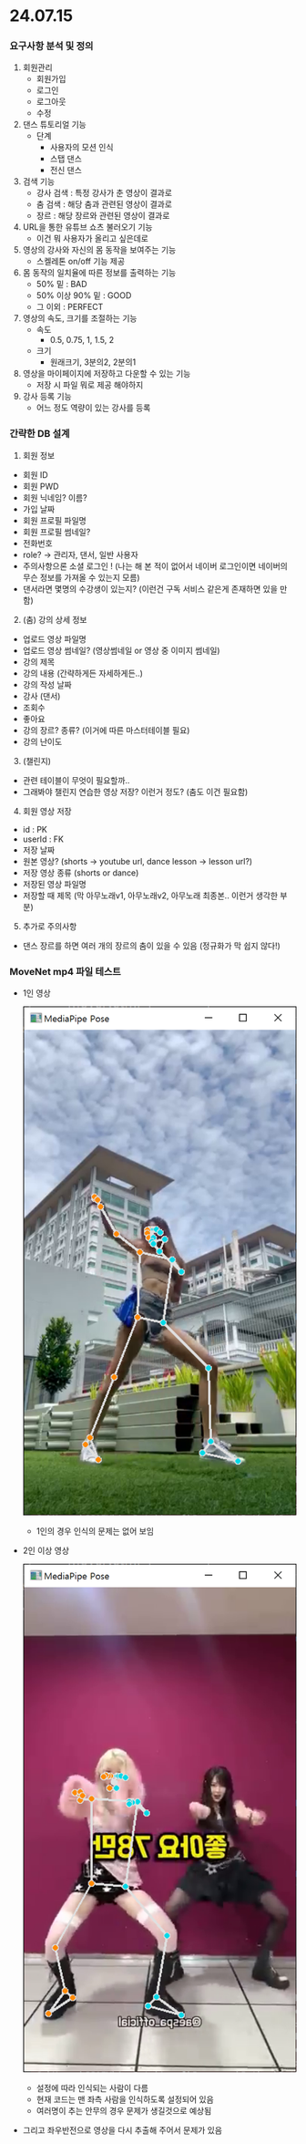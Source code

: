 # 24.07.15

### 요구사항 분석 및 정의

1. 회원관리
    - 회원가입
    - 로그인
    - 로그아웃
    - 수정
2. 댄스 튜토리얼 기능
    - 단계
        - 사용자의 모션 인식
        - 스탭 댄스
        - 전신 댄스
3. 검색 기능
    - 강사 검색 : 특정 강사가 춘 영상이 결과로
    - 춤 검색 : 해당 춤과 관련된 영상이 결과로
    - 장르 : 해당 장르와 관련된 영상이 결과로
4. URL을 통한 유튜브 쇼츠 불러오기 기능
    - 이건 뭐 사용자가 올리고 싶은데로
5. 영상의 강사와 자신의 몸 동작을 보여주는 기능
    - 스켈레톤 on/off 기능 제공
6. 몸 동작의 일치율에 따른 정보를 출력하는 기능
    - 50% 밑 : BAD
    - 50% 이상 90% 밑 : GOOD
    - 그 이외 : PERFECT
7. 영상의 속도, 크기를 조절하는 기능
    - 속도
        - 0.5, 0.75, 1, 1.5, 2
    - 크기
        - 원래크기, 3분의2, 2분의1
8. 영상을 마이페이지에 저장하고 다운할 수 있는 기능
    - 저장 시 파일 뭐로 제공 해야하지
9. 강사 등록 기능
    - 어느 정도 역량이 있는 강사를 등록

### 간략한 DB 설계

1. 회원 정보

- 회원 ID
- 회원 PWD
- 회원 닉네임? 이름?
- 가입 날짜
- 회원 프로필 파일명
- 회원 프로필 썸네일?
- 전화번호
- role? → 관리자, 댄서, 일반 사용자
- 주의사항으론 소셜 로그인 ! (나는 해 본 적이 없어서 네이버 로그인이면 네이버의 무슨 정보를 가져올 수 있는지 모름)
- 댄서라면 몇명의 수강생이 있는지? (이런건 구독 서비스 같은게 존재하면 있을 만함)

2. (춤) 강의 상세 정보

- 업로드 영상 파일명
- 업로드 영상 썸네일? (영상썸네일 or 영상 중 이미지 썸네일)
- 강의 제목
- 강의 내용 (간략하게든 자세하게든..)
- 강의 작성 날짜
- 강사 (댄서)
- 조회수
- 좋아요
- 강의 장르? 종류? (이거에 따른 마스터테이블 필요)
- 강의 난이도

3. (챌린지)

- 관련 테이블이 무엇이 필요할까..
- 그래봐야 챌린지 연습한 영상 저장? 이런거 정도? (춤도 이건 필요함)

4. 회원 영상 저장

- id : PK
- userId : FK
- 저장 날짜
- 원본 영상? (shorts → youtube url, dance lesson → lesson url?)
- 저장 영상 종류 (shorts or dance)
- 저장된 영상 파일명
- 저장할 때 제목 (막 아무노래v1, 아무노래v2, 아무노래 최종본.. 이런거 생각한 부분)

5. 추가로 주의사항

- 댄스 장르를 하면 여러 개의 장르의 춤이 있을 수 있음 (정규화가 막 쉽지 않다!)

### MoveNet mp4 파일 테스트

- 1인 영상

  ![test5.PNG](img/test5.PNG)
  - 1인의 경우 인식의 문제는 없어 보임

- 2인 이상 영상

  ![test2.PNG](img/test2.PNG)
  - 설정에 따라 인식되는 사람이 다름
  - 현재 코드는 맨 좌측 사람을 인식하도록 설정되어 있음
  - 여러명이 추는 안무의 경우 문제가 생길것으로 예상됨

- 그리고 좌우반전으로 영상을 다시 추출해 주어서 문제가 있음
